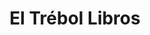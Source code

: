 ---
title: "El Trébol Libros"
url: /san-fernando-del-valle-de-catamarca/el-trebol-libros/
shop: libros
---